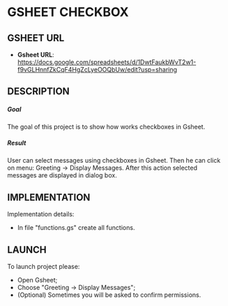 GSHEET CHECKBOX
===============


GSHEET URL
----------

* **Gsheet URL**: https://docs.google.com/spreadsheets/d/1DwtFaukbWvT2w1-f9vGLHnnfZkCqF4HgZcLyeOOQbUw/edit?usp=sharing


DESCRIPTION
-----------

##### Goal
The goal of this project is to show how works checkboxes in Gsheet. 

##### Result 
User can select messages using checkboxes in Gsheet. Then he can click on menu: Greeting -> Display Messages. 
After this action selected messages are displayed in dialog box.


IMPLEMENTATION
-----------

Implementation details:
* In file "functions.gs" create all functions.
  

LAUNCH
------

To launch project please:
* Open Gsheet;
* Choose "Greeting -> Display Messages";
* (Optional) Sometimes you will be asked to confirm permissions.